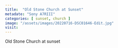 ```yaml
---
title:  "Old Stone Church at Sunset"
metadate: "Sony A7RIII"
categories: [ sunset, church ]
image: "/assets/images/20220716-DSC01646-Edit.jpg"
visit: 
---
```

Old Stone Church at sunset